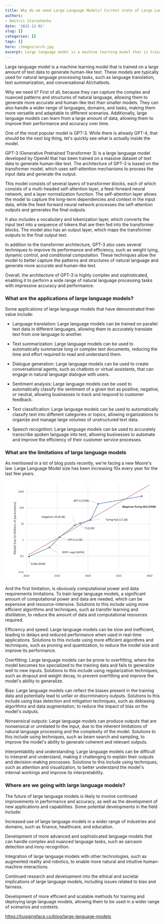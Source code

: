 ```yaml
---
title: Why do we need Large Language Models? Current state of Large Language Models, architecture, applications and limitations
authors: 
- Dmitrii Storozhenko
date: '2022-12-02'
slug: []
categories: []
tags: []
hero: /images/arch.jpg
excerpt: Large language model is a machine learning model that is trained on a large amount of text data to generate human-like text. These models are typically used for natural language processing tasks, such as language translation, text summarization, and dialogue generation
---
```


Large language model is a machine learning model that is trained on a large amount of text data to generate human-like text. These models are typically used for natural language processing tasks, such as language translation, text summarization, and conversational AI/chatbots.

Why we need it? First of all, because they can capture the complex and nuanced patterns and structures of natural language, allowing them to generate more accurate and human-like text than smaller models. They can also handle a wider range of languages, domains, and tasks, making them more versatile and adaptable to different scenarios. Additionally, large language models can learn from a large amount of data, allowing them to improve their performance and accuracy over time.

One of the most popular model is GPT-3. While there is already GPT-4, that should be the next big thing, let's quickly see what is actually inside the model.

GPT-3 (Generative Pretrained Transformer 3) is a large language model developed by OpenAI that has been trained on a massive dataset of text data to generate human-like text. The architecture of GPT-3 is based on the transformer model, which uses self-attention mechanisms to process the input data and generate the output.

This model consists of several layers of transformer blocks, each of which consists of a multi-headed self-attention layer, a feed-forward neural network, and a layer normalization function. The self-attention layer allows the model to capture the long-term dependencies and context in the input data, while the feed-forward neural network processes the self-attention outputs and generates the final outputs.

It  also includes a vocabulary and tokenization layer, which converts the input text into a sequence of tokens that are then fed into the transformer blocks. The model also has an output layer, which maps the transformer outputs to the final output text.

In addition to the transformer architecture, GPT-3 also uses several techniques to improve its performance and efficiency, such as weight tying, dynamic control, and conditional computation. These techniques allow the model to better capture the patterns and structures of natural language and generate more accurate and human-like text.

Overall, the architecture of GPT-3 is highly complex and sophisticated, enabling it to perform a wide range of natural language processing tasks with impressive accuracy and performance.


### What are the applications of large language models?


Some applications of large language models that have demonstrated their value include:

- Language translation: Large language models can be trained on parallel text data in different languages, allowing them to accurately translate text from one language to another.

- Text summarization: Large language models can be used to automatically summarize long or complex text documents, reducing the time and effort required to read and understand them.

- Dialogue generation: Large language models can be used to create conversational agents, such as chatbots or virtual assistants, that can engage in natural language dialogue with users.

- Sentiment analysis: Large language models can be used to automatically classify the sentiment of a given text as positive, negative, or neutral, allowing businesses to track and respond to customer feedback.

- Text classification: Large language models can be used to automatically classify text into different categories or topics, allowing organizations to organize and manage large volumes of unstructured text data.

- Speech recognition: Large language models can be used to accurately transcribe spoken language into text, allowing businesses to automate and improve the efficiency of their customer service processes.


### What are the limitations of large language models

As mentioned in a lot of blog posts recently, we're facing a new Moore's law. Large Language Model size has been increasing 10x every year for the last few years.

![](images/model-evo.jpg)

And the first limitation, is obviously computational power and data requirements limitations. To train large language models, a significant amount of computational power and data are needed, which can be expensive and resource-intensive. Solutions to this include using more efficient algorithms and techniques, such as transfer learning and distillation, to reduce the amount of data and computational resources required.

Efficiency and speed: Large language models can be slow and inefficient, leading to delays and reduced performance when used in real-time applications. Solutions to this include using more efficient algorithms and techniques, such as pruning and quantization, to reduce the model size and improve its performance.

Overfitting: Large language models can be prone to overfitting, where the model becomes too specialized to the training data and fails to generalize well to new inputs. Solutions to this include using regularization techniques, such as dropout and weight decay, to prevent overfitting and improve the model's ability to generalize.

Bias: Large language models can reflect the biases present in the training data and potentially lead to unfair or discriminatory outputs. Solutions to this include using bias detection and mitigation techniques, such as debiasing algorithms and data augmentation, to reduce the impact of bias on the model's outputs.

Nonsensical outputs: Large language models can produce outputs that are nonsensical or unrelated to the input, due to the inherent limitations of natural language processing and the complexity of the model. Solutions to this include using techniques, such as beam search and sampling, to improve the model's ability to generate coherent and relevant outputs.

Interpretability and understanding: Large language models can be difficult to interpret and understand, making it challenging to explain their outputs and decision-making processes. Solutions to this include using techniques, such as attention and visualization, to better understand the model's internal workings and improve its interpretability.



### Where are we going with large language models?

The future of large language models is likely to involve continued improvements in performance and accuracy, as well as the development of new applications and capabilities. Some potential developments in the field include:

Increased use of large language models in a wider range of industries and domains, such as finance, healthcare, and education.

Development of more advanced and sophisticated language models that can handle complex and nuanced language tasks, such as sarcasm detection and irony recognition.

Integration of large language models with other technologies, such as augmented reality and robotics, to enable more natural and intuitive human-machine interactions.

Continued research and development into the ethical and societal implications of large language models, including issues related to bias and fairness.

Development of more efficient and scalable methods for training and deploying large language models, allowing them to be used in a wider range of scenarios and contexts.


https://huggingface.co/blog/large-language-models 